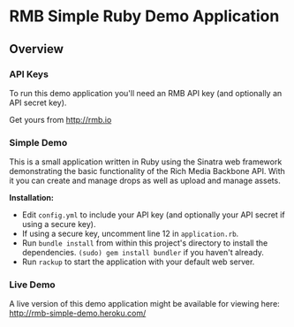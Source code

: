 # RMB Simple Ruby Demo Application

## Overview

### API Keys

To run this demo application you'll need an RMB API key (and optionally an API secret key). 

Get yours from <http://rmb.io>

### Simple Demo

This is a small application written in Ruby using the Sinatra web framework demonstrating the basic functionality of the Rich Media Backbone API. With it you can create and manage drops as well as upload and manage assets.

**Installation:**

* Edit `config.yml` to include your API key (and optionally your API secret if using a secure key).
* If using a secure key, uncomment line 12 in `application.rb`.
* Run `bundle install` from within this project's directory to install the dependencies. `(sudo) gem install bundler` if you haven't already.
* Run `rackup` to start the application with your default web server.

### Live Demo

A live version of this demo application might be available for viewing here: <http://rmb-simple-demo.heroku.com/>
